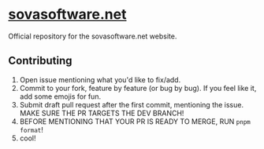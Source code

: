 # [sovasoftware.net](https://sovasoftware.net/)

Official repository for the sovasoftware.net website.

## Contributing

1. Open issue mentioning what you'd like to fix/add.
2. Commit to your fork, feature by feature (or bug by bug). If you feel like it, add some emojis for fun.
3. Submit draft pull request after the first commit, mentioning the issue. MAKE SURE THE PR TARGETS THE DEV BRANCH!
4. BEFORE MENTIONING THAT YOUR PR IS READY TO MERGE, RUN `pnpm format`!
5. cool!
